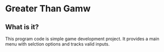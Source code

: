 Greater Than Gamw
=================

What is it?
-----------

This program code is simple game development project. It provides
a main menu with selction options and tracks valid inputs.

